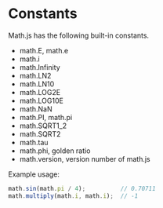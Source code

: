 # Constants

Math.js has the following built-in constants.

- math.E, math.e
- math.i
- math.Infinity
- math.LN2
- math.LN10
- math.LOG2E
- math.LOG10E
- math.NaN
- math.PI, math.pi
- math.SQRT1_2
- math.SQRT2
- math.tau
- math.phi, golden ratio
- math.version, version number of math.js

Example usage:

```js
math.sin(math.pi / 4);          // 0.70711
math.multiply(math.i, math.i);  // -1
```

